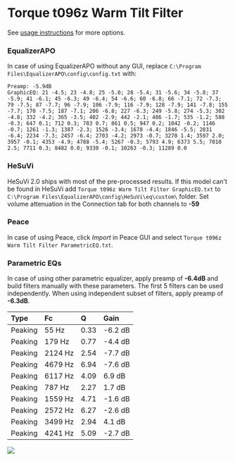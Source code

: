 # Torque t096z Warm Tilt Filter
See [usage instructions](https://github.com/jaakkopasanen/AutoEq#usage) for more options.

### EqualizerAPO
In case of using EqualizerAPO without any GUI, replace `C:\Program Files\EqualizerAPO\config\config.txt`
with:
```
Preamp: -5.9dB
GraphicEQ: 21 -4.5; 23 -4.8; 25 -5.0; 28 -5.4; 31 -5.6; 34 -5.8; 37 -5.9; 41 -6.1; 45 -6.3; 49 -6.4; 54 -6.6; 60 -6.8; 66 -7.1; 72 -7.3; 79 -7.5; 87 -7.7; 96 -7.9; 106 -7.9; 116 -7.9; 128 -7.9; 141 -7.8; 155 -7.7; 170 -7.5; 187 -7.1; 206 -6.8; 227 -6.3; 249 -5.8; 274 -5.3; 302 -4.8; 332 -4.2; 365 -3.5; 402 -2.9; 442 -2.1; 486 -1.7; 535 -1.2; 588 -0.3; 647 0.1; 712 0.3; 783 0.7; 861 0.5; 947 0.2; 1042 -0.2; 1146 -0.7; 1261 -1.3; 1387 -2.3; 1526 -3.4; 1678 -4.4; 1846 -5.5; 2031 -6.4; 2234 -7.3; 2457 -6.4; 2703 -4.2; 2973 -0.7; 3270 1.4; 3597 2.0; 3957 -0.1; 4353 -4.9; 4788 -5.4; 5267 -0.3; 5793 4.9; 6373 5.5; 7010 2.5; 7711 0.3; 8482 0.0; 9330 -0.1; 10263 -0.3; 11289 0.0
```

### HeSuVi
HeSuVi 2.0 ships with most of the pre-processed results. If this model can't be found in HeSuVi add
`Torque t096z Warm Tilt Filter GraphicEQ.txt` to `C:\Program Files\EqualizerAPO\config\HeSuVi\eq\custom\` folder.
Set volume attenuation in the Connection tab for both channels to **-59**

### Peace
In case of using Peace, click *Import* in Peace GUI and select `Torque t096z Warm Tilt Filter ParametricEQ.txt`.

### Parametric EQs
In case of using other parametric equalizer, apply preamp of **-6.4dB** and build filters manually
with these parameters. The first 5 filters can be used independently.
When using independent subset of filters, apply preamp of **-6.3dB**.

| Type    | Fc      |    Q | Gain    |
|:--------|:--------|:-----|:--------|
| Peaking | 55 Hz   | 0.33 | -6.2 dB |
| Peaking | 179 Hz  | 0.77 | -4.4 dB |
| Peaking | 2124 Hz | 2.54 | -7.7 dB |
| Peaking | 4679 Hz | 6.94 | -7.6 dB |
| Peaking | 6117 Hz | 4.09 | 6.9 dB  |
| Peaking | 787 Hz  | 2.27 | 1.7 dB  |
| Peaking | 1559 Hz | 4.71 | -1.6 dB |
| Peaking | 2572 Hz | 6.27 | -2.6 dB |
| Peaking | 3499 Hz | 2.94 | 4.1 dB  |
| Peaking | 4241 Hz | 5.09 | -2.7 dB |

![](https://raw.githubusercontent.com/jaakkopasanen/AutoEq/master/results/innerfidelity/sbaf-serious/Torque%20t096z%20Warm%20Tilt%20Filter/Torque%20t096z%20Warm%20Tilt%20Filter.png)